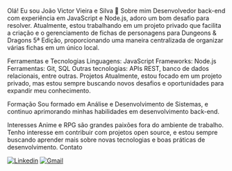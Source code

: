 Olá! Eu sou João Victor Vieira e Silva 👋
Sobre mim
Desenvolvedor back-end com experiência em JavaScript e Node.js, adoro um bom desafio para resolver. Atualmente, estou trabalhando em um projeto privado que facilita a criação e o gerenciamento de fichas de personagens para Dungeons & Dragons 5ª Edição, proporcionando uma maneira centralizada de organizar várias fichas em um único local.

Ferramentas e Tecnologias
Linguagens: JavaScript
Frameworks: Node.js
Ferramentas: Git, SQL
Outras tecnologias: APIs REST, banco de dados relacionais, entre outras.
Projetos
Atualmente, estou focado em um projeto privado, mas estou sempre buscando novos desafios e oportunidades para expandir meu conhecimento.

Formação
Sou formado em Análise e Desenvolvimento de Sistemas, e continuo aprimorando minhas habilidades em desenvolvimento back-end.

Interesses
Anime e RPG são grandes paixões fora do ambiente de trabalho.
Tenho interesse em contribuir com projetos open source, e estou sempre buscando aprender mais sobre novas tecnologias e boas práticas de desenvolvimento.
Contato

[![Linkedin](https://img.shields.io/badge/LinkedIn-0077B5?style=for-the-badge&logo=linkedin&logoColor=white)](https://www.linkedin.com/in/joaovictorsilva8903/) [![Gmail](https://img.shields.io/badge/Gmail-D14836?style=for-the-badge&logo=gmail&logoColor=white)](joaovictor8903@gmail.com)
